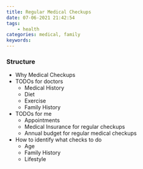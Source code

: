 ```yaml
---
title: Regular Medical Checkups
date: 07-06-2021 21:42:54
tags:
    - health
categories: medical, family
keywords: 
---
```


### Structure
- Why Medical Checkups
- TODOs for doctors
    - Medical History
    - Diet
    - Exercise
    - Family History
- TODOs for me
    - Appointments
    - Medical Insurance for regular checkups
    - Annual budget for regular medical checkups
- How to identify what checks to do
    - Age
    - Family History
    - Lifestyle